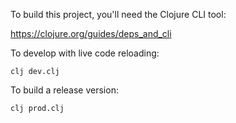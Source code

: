 To build this project, you'll need the Clojure CLI tool:

https://clojure.org/guides/deps_and_cli


To develop with live code reloading:

`clj dev.clj`


To build a release version:

`clj prod.clj`
